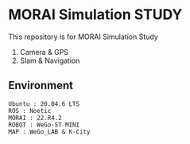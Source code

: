 # MORAI Simulation STUDY

This repository is for MORAI Simulation Study
1. Camera & GPS
2. Slam & Navigation

## Environment
```
Ubuntu : 20.04.6 LTS
ROS : Noetic
MORAI : 22.R4.2
ROBOT : WeGo-ST MINI
MAP : WeGo_LAB & K-City
```